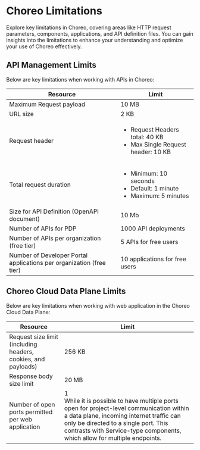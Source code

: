 # Choreo Limitations

Explore key limitations in Choreo, covering areas like HTTP request parameters, components, applications, and API definition files. You can gain insights into the limitations to enhance your understanding and optimize your use of Choreo effectively.

## API Management Limits

Below are key limitations when working with APIs in Choreo:

|Resource                             |  Limit                                                                                      |
|-------------------------------------|---------------------------------------------------------------------------------------------|
| Maximum Request payload             |  10 MB                                                                                       |
| URL size                            |  2 KB                                                                                         |
| Request header                      | <ul><li>Request Headers total: 40 KB</li><li>Max Single Request header: 10 KB</li></ul>       |
| Total request duration              | <ul><li>Minimum: 10 seconds</li><li>Default: 1 minute</li><li>Maximum: 5 minutes</li></ul>             |
| Size for API Definition (OpenAPI document)| 10 Mb                                                                                  |
| Number of APIs for PDP                 | 1000 API deployments                                                                     |
| Number of APIs per organization (free tier)                 | 5 APIs for free users                                                                    |
| Number of Developer Portal applications per organization (free tier)  | 10 applications for free users                                                          |


## Choreo Cloud Data Plane Limits

Below are key limitations when working with web application in the Choreo Cloud Data Plane:

| Resource                            |  Limit                                                                                     |
|------------------------------------|---------------------------------------------------------------------------------------------|
| Request size limit (including headers, cookies, and payloads)   | 256 KB                                                          |
| Response body size limit                         | 20 MB |
| Number of open ports permitted per web application| 1 <br/> While it is possible to have multiple ports open for project-level communication within a data plane, incoming internet traffic can only be directed to a single port. This contrasts with Service-type components, which allow for multiple endpoints.|










#